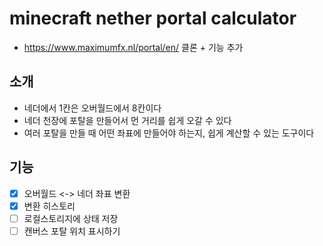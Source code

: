 # minecraft nether portal calculator

- https://www.maximumfx.nl/portal/en/ 클론 + 기능 추가

## 소개

- 네더에서 1칸은 오버월드에서 8칸이다
- 네더 천장에 포탈을 만들어서 먼 거리를 쉽게 오갈 수 있다
- 여러 포탈을 만들 때 어떤 좌표에 만들어야 하는지, 쉽게 계산할 수 있는 도구이다

## 기능

- [x] 오버월드 <-> 네더 좌표 변환
- [x] 변환 히스토리
- [ ] 로컬스토리지에 상태 저장
- [ ] 캔버스 포탈 위치 표시하기

